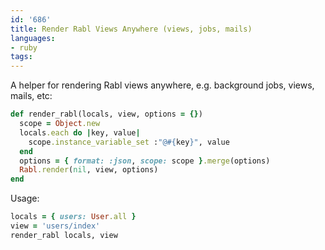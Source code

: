 ```yaml
---
id: '686'
title: Render Rabl Views Anywhere (views, jobs, mails)
languages:
- ruby
tags:
---
```

A helper for rendering Rabl views anywhere, e.g. background jobs, views, mails, etc:


```ruby
def render_rabl(locals, view, options = {})
  scope = Object.new
  locals.each do |key, value|
    scope.instance_variable_set :"@#{key}", value
  end
  options = { format: :json, scope: scope }.merge(options)
  Rabl.render(nil, view, options)
end
```
    

Usage:


```ruby
locals = { users: User.all }
view = 'users/index'
render_rabl locals, view
```
    

